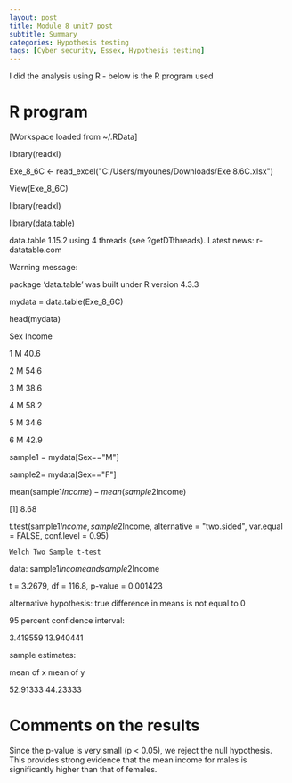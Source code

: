 ```yaml
---
layout: post
title: Module 8 unit7 post
subtitle: Summary
categories: Hypothesis testing
tags: [Cyber security, Essex, Hypothesis testing]
---
```



I did the analysis using R - below is the R program used


# R program

[Workspace loaded from ~/.RData]

 library(readxl)

Exe_8_6C <- read_excel("C:/Users/myounes/Downloads/Exe 8.6C.xlsx")

 View(Exe_8_6C)

 library(readxl)

 library(data.table)

data.table 1.15.2 using 4 threads (see ?getDTthreads).  Latest news: r-datatable.com

Warning message:

package ‘data.table’ was built under R version 4.3.3 

 mydata = data.table(Exe_8_6C)

 head(mydata)

  Sex Income
  
1      M   40.6

2     M   54.6

3    M   38.6

4    M   58.2

5     M   34.6

6     M   42.9


 sample1 = mydata[Sex=="M"]

sample2= mydata[Sex=="F"]

 mean(sample1$Income) - mean(sample2$Income)

[1] 8.68

t.test(sample1$Income, sample2$Income, alternative = "two.sided", var.equal = FALSE, conf.level = 0.95)


	Welch Two Sample t-test

data:  sample1$Income and sample2$Income

t = 3.2679, df = 116.8, p-value = 0.001423

alternative hypothesis: true difference in means is not equal to 0

95 percent confidence interval:

  3.419559 13.940441

sample estimates:

mean of x mean of y 

 52.91333  44.23333 






# Comments on the results


Since the p-value is very small (p < 0.05), we reject the null hypothesis. This provides strong evidence that the mean income for males is significantly higher than that of females.
